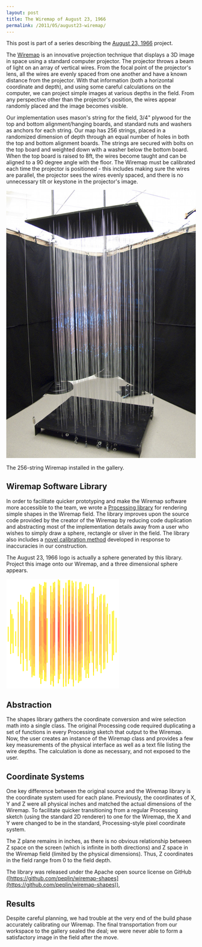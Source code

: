 ```yaml
---
layout: post
title: The Wiremap of August 23, 1966
permalink: /2011/05/august23-wiremap/
---
```


This post is part of a series describing the
[August 23, 1966](/2011/05/august23/) project.

The [Wiremap](http://wiremap.phedhex.com) is an innovative projection technique
that displays a 3D image in space using a standard computer projector. The
projector throws a beam of light on an array of vertical wires. From the focal
point of the projector's lens, all the wires are evenly spaced from one another
and have a known distance from the projector. With that information (both a
horizontal coordinate and depth), and using some careful calculations on the
computer, we can project simple images at various depths in the field. From any
perspective other than the projector's position, the wires appear randomly
placed and the image becomes visible.

Our implementation uses mason's string for the field, 3/4" plywood for the top
and bottom alignment/hanging boards, and standard nuts and washers as anchors
for each string. Our map has 256 strings, placed in a randomized dimension of
depth through an equal number of holes in both the top and bottom alignment
boards. The strings are secured with bolts on the top board and weighted down
with a washer below the bottom board. When the top board is raised to 8ft, the
wires become taught and can be aligned to a 90 degree angle with the floor. The
Wiremap must be calibrated each time the projector is positioned - this includes
making sure the wires are parallel, the projector sees the wires evenly spaced,
and there is no unnecessary tilt or keystone in the projector's image.

![Wiremap](/images/august23/wiremapconst6.jpg)

The 256-string Wiremap installed in the gallery.

## Wiremap Software Library

In order to facilitate quicker prototyping and make the Wiremap software more
accessible to the team, we wrote a
[Processing library](https://github.com/peplin/wiremap-shapes) for rendering
simple shapes in the Wiremap field. The library improves upon the source code
provided by the creator of the Wiremap by reducing code duplication and
abstracting most of the implementation details away from a user who wishes to
simply draw a sphere, rectangle or sliver in the field. The library also
includes a
[novel calibration method](https://github.com/peplin/wiremap-shapes/blob/master/examples/ManualCalibrator/ManualCalibrator.pde)
developed in response to inaccuracies in our construction.

The August 23, 1966 logo is actually a sphere generated by this library.
Project this image onto our Wiremap, and a three dimensional sphere appears.

![Logo](/images/august23/august_logo_transp.png)

## Abstraction

The shapes library gathers the coordinate conversion and wire selection math
into a single class. The original Processing code required duplicating a set of
functions in every Processing sketch that output to the Wiremap. Now, the user
creates an instance of the Wiremap class and provides a few key measurements of
the physical interface as well as a text file listing the wire depths. The
calculation is done as necessary, and not exposed to the user.

## Coordinate Systems

One key difference between the original source and the Wiremap library is the
coordinate system used for each plane. Previously, the coordinates of X, Y and
Z were all physical inches and matched the actual dimensions of the Wiremap. To
facilitate quicker transitioning from a regular Processing sketch (using the
standard 2D renderer) to one for the Wiremap, the X and Y were changed to be in
the standard, Processing-style pixel coordinate system.

The Z plane remains in inches, as there is no obvious relationship between Z
space on the screen (which is infinite in both directions) and Z space in the
Wiremap field (limited by the physical dimensions). Thus, Z coordinates in the
field range from 0 to the field depth.

The library was released under the Apache open source license on GitHub
([https://github.com/peplin/wiremap-shapes](https://github.com/peplin/wiremap-shapes)),

## Results

Despite careful planning, we had trouble at the very end of the build phase
accurately calibrating our Wiremap. The final transportation from our workspace
to the gallery sealed the deal; we were never able to form a satisfactory
image in the field after the move.

